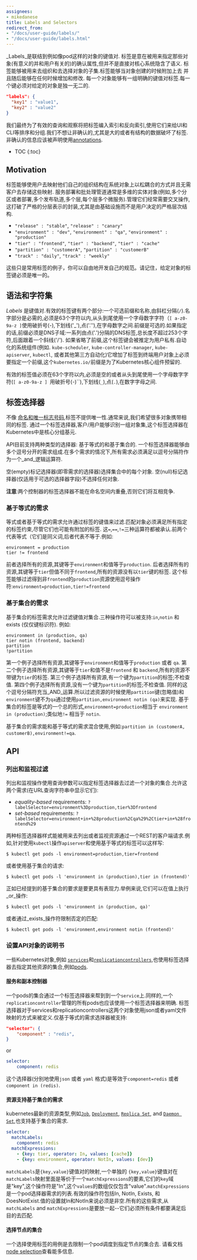 ```yaml
---
assignees:
- mikedanese
title: Labels and Selectors
redirect_from:
- "/docs/user-guide/labels/"
- "/docs/user-guide/labels.html"
---
```

<!--
_Labels_ are key/value pairs that are attached to objects, such as pods.
Labels are intended to be used to specify identifying attributes of objects that are meaningful and relevant to users, but do not directly imply semantics to the core system.
Labels can be used to organize and to select subsets of objects.  Labels can be attached to objects at creation time and subsequently added and modified at any time.
Each object can have a set of key/value labels defined.  Each Key must be unique for a given object.
-->
_Labels_是联结到例如像pod这样的对象的键值对.
标签是意在被用来指定那些对象(有意义的并和用户有关的)的确认属性,但并不是直接对核心系统隐含了语义.
标签能够被用来去组织和去选择对象的子集.标签能够当对象创建的时候附加上去 并且随后能够在任何时候增加和修改.
每一个对象能够有一组明确的键值对标签.每一个键必须对给定的对象是独一无二的.


```json
"labels": {
  "key1" : "value1",
  "key2" : "value2"
}
```
<!--
We'll eventually index and reverse-index labels for efficient queries and watches, use them to sort and group in UIs and CLIs, etc. We don't want to pollute labels with non-identifying, especially large and/or structured, data. Non-identifying information should be recorded using [annotations](/docs/user-guide/annotations).
-->
我们最终为了有效的查询和观察将把标签编入索引和反向索引,使用它们来给UI和CLI等排序和分组.我们不想让非确认的,尤其是大的或者有结构的数据破坏了标签.非确认的信息应该被声明使用[annotations](/docs/user-guide/annotations).



* TOC
{:toc}

## Motivation

<!--
Labels enable users to map their own organizational structures onto system objects in a loosely coupled fashion, without requiring clients to store these mappings.

Service deployments and batch processing pipelines are often multi-dimensional entities (e.g., multiple partitions or deployments, multiple release tracks, multiple tiers, multiple micro-services per tier). Management often requires cross-cutting operations, which breaks encapsulation of strictly hierarchical representations, especially rigid hierarchies determined by the infrastructure rather than by users.

Example labels:
-->
标签能够使用户去映射他们自己的组织结构在系统对象上以松耦合的方式并且无需客户去存储这些映射.
服务部署和批处理管道通常是多维的实体对象(例如,多个分区或者部署,多个发布轨道,多个层,每个层多个微服务).管理它们经常需要交叉操作,这打破了严格的分层表示的封装,尤其是由基础设施而不是用户决定的严格层次结构.


   * `"release" : "stable"`, `"release" : "canary"`
   * `"environment" : "dev"`, `"environment" : "qa"`, `"environment" : "production"`
   * `"tier" : "frontend"`, `"tier" : "backend"`, `"tier" : "cache"`
   * `"partition" : "customerA"`, `"partition" : "customerB"`
   * `"track" : "daily"`, `"track" : "weekly"`

<!--
These are just examples of commonly used labels; you are free to develop your own conventions. Keep in mind that label Key must be unique for a given object.
-->

这些只是常用标签的例子，你可以自由地开发自己的规范。请记住，给定对象的标签键必须是唯一的。

<!--
## Syntax and character set

_Labels_ are key value pairs. Valid label keys have two segments: an optional prefix and name, separated by a slash (`/`).  The name segment is required and must be 63 characters or less, beginning and ending with an alphanumeric character (`[a-z0-9A-Z]`) with dashes (`-`), underscores (`_`), dots (`.`), and alphanumerics between.  The prefix is optional.  If specified, the prefix must be a DNS subdomain: a series of DNS labels separated by dots (`.`), not longer than 253 characters in total, followed by a slash (`/`).
If the prefix is omitted, the label key is presumed to be private to the user. Automated system components (e.g. `kube-scheduler`, `kube-controller-manager`, `kube-apiserver`, `kubectl`, or other third-party automation) which add labels to end-user objects must specify a prefix.  The `kubernetes.io/` prefix is reserved for Kubernetes core components.

Valid label values must be 63 characters or less and must be empty or begin and end with an alphanumeric character (`[a-z0-9A-Z]`) with dashes (`-`), underscores (`_`), dots (`.`), and alphanumerics between.

-->
## 语法和字符集
_Labels_ 是键值对.有效的标签键有两个部分:一个可选前缀和名称,由斜杠分隔(`/`).名字部分是必需的,必须是63个字符以内,从头到尾使用一个字母数字字符（` [ a-z0-9a-z ] `使用破折号(-),下划线('_'),点('.''),在字母数字之间.前缀是可选的.如果指定的话,前缀必须是DNS子域:一系列由点('.')分隔的DNS标签,总长度不超过253个字符,后面跟着一个斜线('/').
如果省略了前缀,这个标签键会被推定为用户私有.自动化的系统组件(例如. `kube-scheduler`, `kube-controller-manager`, `kube-apiserver`, `kubectl`, 或者其他第三方自动化)它增加了标签到终端用户对象上必须要指定一个前缀,这个`kubernetes.io/`前缀是为了Kubernetes核心组件预留的.

有效的标签值必须在63个字符以内,必须是空的或者从头到尾使用一个字母数字字符(`[ a-z0-9a-z ] `用破折号(-)``),下划线(`_`),点(`.`),在数字字母之间.


<!--
## Label selectors

Unlike [names and UIDs](/docs/user-guide/identifiers), labels do not provide uniqueness. In general, we expect many objects to carry the same label(s).

Via a _label selector_, the client/user can identify a set of objects. The label selector is the core grouping primitive in Kubernetes.

The API currently supports two types of selectors: _equality-based_ and _set-based_.
A label selector can be made of multiple _requirements_ which are comma-separated. In the case of multiple requirements, all must be satisfied so the comma separator acts as an _AND_ logical operator.

An empty label selector (that is, one with zero requirements) selects every object in the collection.

A null label selector (which is only possible for optional selector fields) selects no objects.

**Note**: the label selectors of two controllers must not overlap within a namespace, otherwise they will fight with each other. 
-->


## 标签选择器
不像 [命名和唯一标志号码](/docs/user-guide/identifiers),标签不提供唯一性.通常来说,我们希望很多对象携带相同的标签.
通过一个标签选择器,客户/用户能够识别一组对象集,这个标签选择器在Kubernetes中是核心分组基元.

API目前支持两种类型的选择器: 基于等式的和基于集合的.
一个标签选择器能够由多个逗号分开的需求组成.在多个需求的情况下,所有需求必须满足以逗号分隔符作为一个_and_逻辑运算符.

空(empty)标记选择器(即零需求的选择器)选择集合中的每个对象.
空(null)标记选择器(仅适用于可选的选择器字段)不选择任何对象.

**注意**:两个控制器的标签选择器不能在命名空间内重叠,否则它们将互相竞争.


<!--
### _Equality-based_ requirement

_Equality-_ or _inequality-based_ requirements allow filtering by label keys and values. Matching objects must satisfy all of the specified label constraints, though they may have additional labels as well.
Three kinds of operators are admitted `=`,`==`,`!=`. The first two represent _equality_ (and are simply synonyms), while the latter represents _inequality_. For example:

```
environment = production
tier != frontend
```

The former selects all resources with key equal to `environment` and value equal to `production`.
The latter selects all resources with key equal to `tier` and value distinct from `frontend`, and all resources with no labels with the `tier` key.
One could filter for resources in `production` excluding `frontend` using the comma operator: `environment=production,tier!=frontend`
-->

### 基于等式的需求 
等式或者基于等式的需求允许通过标签的键值来过滤.匹配对象必须满足所有指定的标签约束,尽管它们也可能有附加的标签.
这`=`,`==`,`!=`三种运算符都被承认.前两个代表等式（它们是同义词,后者代表不等于.例如:

```
environment = production
tier != frontend
```
前者选择所有的资源,其键等于`environment`和值等于`production`.
后者选择所有的资源,其键等于`tier`但值不同于`frontend`,所有的资源没有以`tier`键的标签.
这个标签能够过滤得到非`frontend`的`production`资源使用逗号操作符:`environment=production,tier!=frontend`



<!--
### _Set-based_ requirement

_Set-based_ label requirements allow filtering keys according to a set of values. Three kinds of operators are supported: `in`,`notin` and exists (only the key identifier). For example:

```
environment in (production, qa)
tier notin (frontend, backend)
partition
!partition
```

The first example selects all resources with key equal to `environment` and value equal to `production` or `qa`.
The second example selects all resources with key equal to `tier` and values other than `frontend` and `backend`, and all resources with no labels with the `tier` key.
The third example selects all resources including a label with key `partition`; no values are checked.
The fourth example selects all resources without a label with key `partition`; no values are checked.
Similarly the comma separator acts as an _AND_ operator. So filtering resources with a `partition` key (no matter the value) and with `environment` different than  `qa` can be achieved using `partition,environment notin (qa)`.
The _set-based_ label selector is a general form of equality since `environment=production` is equivalent to `environment in (production)`; similarly for `!=` and `notin`.

_Set-based_ requirements can be mixed with _equality-based_ requirements. For example: `partition in (customerA, customerB),environment!=qa`.

-->

### 基于集合的需求

基于集合的标签需求允许过滤键值对集合.三种操作符可以被支持:`in`,`notin` 和 exists (仅仅键标识符). 例如:

```
environment in (production, qa)
tier notin (frontend, backend)
partition
!partition
```
第一个例子选择所有资源,其键等于`environment`和值等于`production` 或者 `qa`.
第二个例子选择所有资源,其键等于`tier`和值不是`frontend` 和 `backend`,所有的资源不带键为`tier`的标签.
第三个例子选择所有资源,有一个键为`partition`的标签;不检查值.
第四个例子选择所有资源,没有一个键为`partition`的标签;不检查值.
同样的这个逗号分隔符充当_AND_运算.所以过滤资源的时候使用`partition`键(忽略值)和`environment`键不为`qa`通过使用`partition,environment notin (qa)`来实现.
基于集合的标签是等式的一个总的形式,`environment=production`相当于 `environment in (production)`;类似地`!=` 相当于 `notin`.

基于集合的需求能和基于等式的需求混合使用,例如:`partition in (customerA, customerB),environment!=qa`.

<!--
## API

### LIST and WATCH filtering

LIST and WATCH operations may specify label selectors to filter the sets of objects returned using a query parameter. Both requirements are permitted (presented here as they would appear in a URL query string):
-->

## API

### 列出和监视过滤
列出和监视操作使用查询参数可以指定标签选择器去过滤一个对象的集合.允许这两个需求(在URL查询字符串中显示它们):

  * _equality-based_ requirements: `?labelSelector=environment%3Dproduction,tier%3Dfrontend`
  * _set-based_ requirements: `?labelSelector=environment+in+%28production%2Cqa%29%2Ctier+in+%28frontend%29`

<!--
Both label selector styles can be used to list or watch resources via a REST client. For example, targeting `apiserver` with `kubectl` and using _equality-based_ one may write:
-->
两种标签选择器样式能被用来去列出或者监视资源通过一个REST的客户端请求.例如,针对使用`kubectl`操作`apiserver`和使用基于等式的标签可以这样写:

```shell
$ kubectl get pods -l environment=production,tier=frontend
```
<!--
or using _set-based_ requirements:
-->
或者使用基于集合的请求:

```shell
$ kubectl get pods -l 'environment in (production),tier in (frontend)'
```
<!--
As already mentioned _set-based_ requirements are more expressive.  For instance, they can implement the _OR_ operator on values:
-->
正如已经提到的基于集合的要求是要更具有表现力.举例来说,它们可以在值上执行_or_操作:

```shell
$ kubectl get pods -l 'environment in (production, qa)'
```
<!--
or restricting negative matching via _exists_ operator:
-->
或者通过_exists_操作符限制否定的匹配:

```shell
$ kubectl get pods -l 'environment,environment notin (frontend)'
```

<!--
### Set references in API objects

Some Kubernetes objects, such as [`services`](/docs/user-guide/services) and [`replicationcontrollers`](/docs/user-guide/replication-controller), also use label selectors to specify sets of other resources, such as [pods](/docs/user-guide/pods).

#### Service and ReplicationController

The set of pods that a `service` targets is defined with a label selector. Similarly, the population of pods that a `replicationcontroller` should manage is also defined with a label selector.

Labels selectors for both objects are defined in `json` or `yaml` files using maps, and only _equality-based_ requirement selectors are supported:
-->

### 设置API对象的说明书

一些Kubernetes对象,例如 [`services`](/docs/user-guide/services)和[`replicationcontrollers`](/docs/user-guide/replication-controller),也使用标签选择器去指定其他资源的集合,例如[pods](/docs/user-guide/pods).

#### 服务和副本控制器

一个pods的集合通过一个标签选择器来帮到到一个`service`上.同样的,一个`replicationcontroller`管理的所有pods也应该使用一个标签选择器来明确.
标签选择器对于services和replicationcontrollers这两个对象使用json或者yaml文件映射的方式来被定义.仅基于等式的需求选择器被支持:

```json
"selector": {
    "component" : "redis",
}
```
or

```yaml
selector:
    component: redis
```

<!--
this selector (respectively in `json` or `yaml` format) is equivalent to `component=redis` or `component in (redis)`.

#### Resources that support set-based requirements

Newer resources, such as [`Job`](/docs/concepts/jobs/run-to-completion-finite-workloads/), [`Deployment`](/docs/concepts/workloads/controllers/deployment/), [`Replica Set`](/docs/concepts/workloads/controllers/replicaset/), and [`Daemon Set`](/docs/concepts/workloads/controllers/daemonset/), support _set-based_ requirements as well.
-->
这个选择器(分别地使用`json` 或者 `yaml` 格式)是等效于`component=redis` 或者 `component in (redis)`.

#### 资源支持基于集合的需求

kubernetes最新的资源类型,例如[`Job`](/docs/concepts/jobs/run-to-completion-finite-workloads/), [`Deployment`](/docs/concepts/workloads/controllers/deployment/), [`Replica Set`](/docs/concepts/workloads/controllers/replicaset/), and [`Daemon Set`](/docs/concepts/workloads/controllers/daemonset/),也支持基于集合的需求.

```yaml
selector:
  matchLabels:
    component: redis
  matchExpressions:
    - {key: tier, operator: In, values: [cache]}
    - {key: environment, operator: NotIn, values: [dev]}
```
<!--
`matchLabels` is a map of `{key,value}` pairs. A single `{key,value}` in the `matchLabels` map is equivalent to an element of `matchExpressions`, whose `key` field is "key", the `operator` is "In", and the `values` array contains only "value". `matchExpressions` is a list of pod selector requirements. Valid operators include In, NotIn, Exists, and DoesNotExist. The values set must be non-empty in the case of In and NotIn. All of the requirements, from both `matchLabels` and `matchExpressions` are ANDed together -- they must all be satisfied in order to match.

#### Selecting sets of nodes

One use case for selecting over labels is to constrain the set of nodes onto which a pod can schedule.
See the documentation on [node selection](/docs/user-guide/node-selection) for more information.
-->

`matchLabels`是`{key,value}`键值对的映射,一个单独的 `{key,value}`键值对在`matchLabels`映射里面是等价于一个`matchExpressions`的要素,它们的`key`域是"key",这个操作符是"In",这个`values`的数组仅仅包含"value".`matchExpressions`是一个pod选择器需求的列表.有效的操作符包括In, NotIn, Exists, 和 DoesNotExist.值的设置就In和NotIn来说必须是非空.所有的这些需求,从`matchLabels` and `matchExpressions`是要放一起--它们必须所有条件都要满足后目的去匹配.

#### 选择节点的集合
一个选择使用标签的用例是去限制一个pod调度到指定节点的集合去.
请看文档[node selection](/docs/user-guide/node-selection)查看能多信息.
